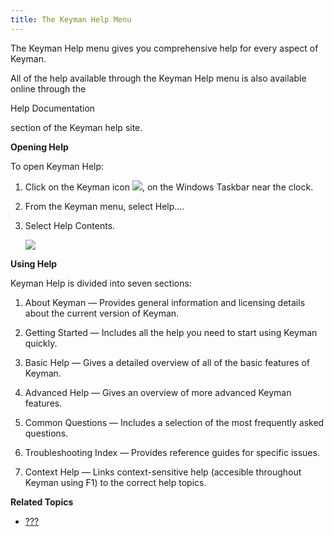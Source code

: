 ```yaml
---
title: The Keyman Help Menu
---
```


The Keyman Help menu gives you comprehensive help for every aspect of
Keyman.

<div class="tip">

All of the help available through the Keyman Help menu is also available
online through the

Help Documentation

section of the Keyman help site.

</div>

**Opening Help**

To open Keyman Help:

1.  Click on the Keyman icon ![](desktop_images/icon-keyman.png), on the
    Windows Taskbar near the clock.

2.  From the Keyman menu, select Help….

3.  Select Help Contents.

    ![](desktop_images/help-dialog.png)

**Using Help**

Keyman Help is divided into seven sections:

1.  About Keyman — Provides general information and licensing details
    about the current version of Keyman.

2.  Getting Started — Includes all the help you need to start using
    Keyman quickly.

3.  Basic Help — Gives a detailed overview of all of the basic features
    of Keyman.

4.  Advanced Help — Gives an overview of more advanced Keyman features.

5.  Common Questions — Includes a selection of the most frequently asked
    questions.

6.  Troubleshooting Index — Provides reference guides for specific
    issues.

7.  Context Help — Links context-sensitive help (accesible throughout
    Keyman using F1) to the correct help topics.

**Related Topics**

-   [???](#start_tutorial)
